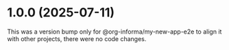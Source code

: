 # 1.0.0 (2025-07-11)

This was a version bump only for @org-informa/my-new-app-e2e to align it with other projects, there were no code changes.